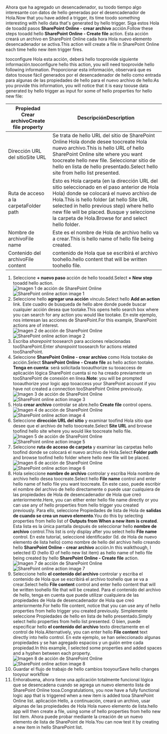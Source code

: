 <span data-ttu-id="95b67-101">Ahora que ha agregado un desencadenador, su toodo tiempo algo interesante con datos de hello generadas por el desencadenador de Hola.</span><span class="sxs-lookup"><span data-stu-id="95b67-101">Now that you have added a trigger, its time toodo something interesting with hello data that's generated by hello trigger.</span></span> <span data-ttu-id="95b67-102">Siga estos Hola de tooadd pasos **SharePoint Online - crear archivo** acción.</span><span class="sxs-lookup"><span data-stu-id="95b67-102">Follow these steps tooadd hello **SharePoint Online - Create file** action.</span></span> <span data-ttu-id="95b67-103">Esta acción creará un archivo en SharePoint Online cada hora Hola nuevo elemento desencadenador se activa.</span><span class="sxs-lookup"><span data-stu-id="95b67-103">This action will create a file in SharePoint Online each time hello new item trigger fires.</span></span> 

<span data-ttu-id="95b67-104">tooconfigure Hola esta acción, deberá hello tooprovide siguiente información.</span><span class="sxs-lookup"><span data-stu-id="95b67-104">tooconfigure hello this action, you will need tooprovide hello following information.</span></span> <span data-ttu-id="95b67-105">Proporcionar esta información, observará que es datos toouse fácil generados por el desencadenador de hello como entrada para algunas de las propiedades de hello para el nuevo archivo de hello:</span><span class="sxs-lookup"><span data-stu-id="95b67-105">As you provide this information, you will notice that it is easy toouse data generated by hello trigger as input for some of hello properties for hello new file:</span></span>

| <span data-ttu-id="95b67-106">Propiedad Crear archivo</span><span class="sxs-lookup"><span data-stu-id="95b67-106">Create file property</span></span> | <span data-ttu-id="95b67-107">Descripción</span><span class="sxs-lookup"><span data-stu-id="95b67-107">Description</span></span> |
| --- | --- |
| <span data-ttu-id="95b67-108">Dirección URL del sitio</span><span class="sxs-lookup"><span data-stu-id="95b67-108">Site URL</span></span> |<span data-ttu-id="95b67-109">Se trata de hello URL del sitio de SharePoint Online Hola donde desee toocreate Hola nuevo archivo.</span><span class="sxs-lookup"><span data-stu-id="95b67-109">This is hello URL of hello SharePoint Online site where you want toocreate hello new file.</span></span> <span data-ttu-id="95b67-110">Seleccionar sitio de hello en lista de hello presentado.</span><span class="sxs-lookup"><span data-stu-id="95b67-110">Select hello site from hello list presented.</span></span> |
| <span data-ttu-id="95b67-111">Ruta de acceso a la carpeta</span><span class="sxs-lookup"><span data-stu-id="95b67-111">Folder path</span></span> |<span data-ttu-id="95b67-112">Esto es Hola carpeta (en la dirección URL del sitio seleccionado en el paso anterior de Hola Hola) donde se colocará el nuevo archivo de Hola.</span><span class="sxs-lookup"><span data-stu-id="95b67-112">This is hello folder (at hello Site URL selected in hello previous step) where hello new file will be placed.</span></span> <span data-ttu-id="95b67-113">Busque y seleccione la carpeta de Hola.</span><span class="sxs-lookup"><span data-stu-id="95b67-113">Browse for and select hello folder.</span></span> |
| <span data-ttu-id="95b67-114">Nombre de archivo</span><span class="sxs-lookup"><span data-stu-id="95b67-114">File name</span></span> |<span data-ttu-id="95b67-115">Este es el nombre de Hola de archivo hello va a crear.</span><span class="sxs-lookup"><span data-stu-id="95b67-115">This is hello name of hello file being created.</span></span> |
| <span data-ttu-id="95b67-116">Contenido del archivo</span><span class="sxs-lookup"><span data-stu-id="95b67-116">File content</span></span> |<span data-ttu-id="95b67-117">contenido de Hola que se escribirá el archivo toohello.</span><span class="sxs-lookup"><span data-stu-id="95b67-117">hello content that will be written toohello file.</span></span> |

1. <span data-ttu-id="95b67-118">Seleccione **+ nuevo paso** acción de hello tooadd.</span><span class="sxs-lookup"><span data-stu-id="95b67-118">Select **+ New step** tooadd hello action.</span></span>  
   <span data-ttu-id="95b67-119">![Imagen 1 de acción de SharePoint Online](./media/connectors-create-api-sharepointonline/action-1.png)</span><span class="sxs-lookup"><span data-stu-id="95b67-119">![SharePoint online action image 1](./media/connectors-create-api-sharepointonline/action-1.png)</span></span>  
2. <span data-ttu-id="95b67-120">Seleccione hello **agregar una acción** vínculo.</span><span class="sxs-lookup"><span data-stu-id="95b67-120">Select hello **Add an action** link.</span></span> <span data-ttu-id="95b67-121">Este cuadro de búsqueda de hello abre donde puede buscar cualquier acción desea que tootake.</span><span class="sxs-lookup"><span data-stu-id="95b67-121">This opens hello search box where you can search for any action you would like tootake.</span></span> <span data-ttu-id="95b67-122">En este ejemplo, nos interesan las acciones de SharePoint.</span><span class="sxs-lookup"><span data-stu-id="95b67-122">For this example, SharePoint actions are of interest.</span></span>    
   <span data-ttu-id="95b67-123">![Imagen 2 de acción de SharePoint Online](./media/connectors-create-api-sharepointonline/action-2.png)</span><span class="sxs-lookup"><span data-stu-id="95b67-123">![SharePoint online action image 2](./media/connectors-create-api-sharepointonline/action-2.png)</span></span>    
3. <span data-ttu-id="95b67-124">Escriba *sharepoint* toosearch para acciones relacionadas tooSharePoint.</span><span class="sxs-lookup"><span data-stu-id="95b67-124">Enter *sharepoint* toosearch for actions related tooSharePoint.</span></span>
4. <span data-ttu-id="95b67-125">Seleccione **SharePoint Online - crear archivo** como Hola tootake de acción.</span><span class="sxs-lookup"><span data-stu-id="95b67-125">Select **SharePoint Online - Create file** as hello action tootake.</span></span>   <span data-ttu-id="95b67-126">**Tenga en cuenta**: será solicitada tooauthorize su tooaccess de aplicación lógica SharePoint cuenta si no ha creado previamente un tooSharePoint de conexión en línea.</span><span class="sxs-lookup"><span data-stu-id="95b67-126">**Note**: you will be prompted tooauthorize your logic app tooaccess your SharePoint account if you have not created a connection tooSharePoint Online previously.</span></span>    
   <span data-ttu-id="95b67-127">![Imagen 3 de acción de SharePoint Online](./media/connectors-create-api-sharepointonline/action-3.png)</span><span class="sxs-lookup"><span data-stu-id="95b67-127">![SharePoint online action image 3](./media/connectors-create-api-sharepointonline/action-3.png)</span></span>    
5. <span data-ttu-id="95b67-128">Hola **crear archivo** controlar se abre.</span><span class="sxs-lookup"><span data-stu-id="95b67-128">hello **Create file** control opens.</span></span>   
   <span data-ttu-id="95b67-129">![Imagen 4 de acción de SharePoint Online](./media/connectors-create-api-sharepointonline/action-4.png)</span><span class="sxs-lookup"><span data-stu-id="95b67-129">![SharePoint online action image 4](./media/connectors-create-api-sharepointonline/action-4.png)</span></span>     
6. <span data-ttu-id="95b67-130">Seleccione **dirección URL del sitio** y examinar toofind Hola sitio que desee que el archivo de hello toocreate.</span><span class="sxs-lookup"><span data-stu-id="95b67-130">Select **Site URL** and browse toofind hello site where you would like toocreate hello file.</span></span>     
   <span data-ttu-id="95b67-131">![Imagen 5 de acción de SharePoint Online](./media/connectors-create-api-sharepointonline/action-5.png)</span><span class="sxs-lookup"><span data-stu-id="95b67-131">![SharePoint online action image 5](./media/connectors-create-api-sharepointonline/action-5.png)</span></span>  
7. <span data-ttu-id="95b67-132">Seleccione **ruta de acceso de carpeta** y examinar las carpetas hello toofind donde se colocará el nuevo archivo de Hola.</span><span class="sxs-lookup"><span data-stu-id="95b67-132">Select **Folder path** and browse toofind hello folder where hello new file will be placed.</span></span>  
   <span data-ttu-id="95b67-133">![Imagen 6 de acción de SharePoint Online](./media/connectors-create-api-sharepointonline/action-6.png)</span><span class="sxs-lookup"><span data-stu-id="95b67-133">![SharePoint online action image 6](./media/connectors-create-api-sharepointonline/action-6.png)</span></span>  
8. <span data-ttu-id="95b67-134">Hola seleccione **nombre de archivo** controlar y escriba Hola nombre de archivo hello desea toocreate.</span><span class="sxs-lookup"><span data-stu-id="95b67-134">Select hello **File name** control and enter hello name of hello file you want toocreate.</span></span> <span data-ttu-id="95b67-135">En este caso, puede escribir el nombre del archivo de hello directamente o puede usar cualquiera de las propiedades de Hola de desencadenador de Hola que creó anteriormente.</span><span class="sxs-lookup"><span data-stu-id="95b67-135">Here, you can either enter hello file name directly or you can use any of hello properties from hello trigger you created previously.</span></span> <span data-ttu-id="95b67-136">Para ello, seleccione Propiedades de lista de Hola de **salidas de cuando se crea un nuevo elemento**.</span><span class="sxs-lookup"><span data-stu-id="95b67-136">You do this by selecting properties from hello list of **Outputs from When a new item is created**.</span></span> <span data-ttu-id="95b67-137">Esta lista es la única pantalla después de seleccionar hello **nombre de archivo** control.</span><span class="sxs-lookup"><span data-stu-id="95b67-137">This list is only display after you select hello **File name** control.</span></span> <span data-ttu-id="95b67-138">En este tutorial, seleccioné identificador (Id. de Hola de nuevo elemento de lista hello) como nombre de hello del archivo hello creando hello **SharePoint Online - crear archivo** acción.</span><span class="sxs-lookup"><span data-stu-id="95b67-138">In this walkthough, I selected ID (hello ID of hello new list item) as hello name of hello file being created by hello **SharePoint Online - Create file** action.</span></span>    
   <span data-ttu-id="95b67-139">![Imagen 7 de acción de SharePoint Online](./media/connectors-create-api-sharepointonline/action-7.png)</span><span class="sxs-lookup"><span data-stu-id="95b67-139">![SharePoint online action image 7](./media/connectors-create-api-sharepointonline/action-7.png)</span></span>  
9. <span data-ttu-id="95b67-140">Seleccione hello **el contenido del archivo** controlar y escriba el contenido de Hola que se escribirá el archivo toohello que se va a crear.</span><span class="sxs-lookup"><span data-stu-id="95b67-140">Select hello **File content** control and enter hello content that will be written toohello file that will be created.</span></span> <span data-ttu-id="95b67-141">Para el contenido del archivo de hello, tenga en cuenta que puede utilizar cualquiera de las propiedades de Hola de desencadenador de Hola que creó anteriormente.</span><span class="sxs-lookup"><span data-stu-id="95b67-141">For hello file content, notice that you can use any of hello properties from hello trigger you created previously.</span></span> <span data-ttu-id="95b67-142">Simplemente seleccione Propiedades de hello en lista de hello presentado.</span><span class="sxs-lookup"><span data-stu-id="95b67-142">Simply select hello properties from hello list presented.</span></span> <span data-ttu-id="95b67-143">O bien, puede especificar hello **el contenido del archivo** texto directamente en el control de Hola.</span><span class="sxs-lookup"><span data-stu-id="95b67-143">Alternatively, you can enter hello **File content** text directly into hello control.</span></span> <span data-ttu-id="95b67-144">En este ejemplo, se han seleccionado algunas propiedades y se han agregado espacios y un guión entre cada propiedad.</span><span class="sxs-lookup"><span data-stu-id="95b67-144">In this example, I selected some properties and added spaces and a hyphen between each property.</span></span>        
   <span data-ttu-id="95b67-145">![Imagen 8 de acción de SharePoint Online](./media/connectors-create-api-sharepointonline/action-8.png)</span><span class="sxs-lookup"><span data-stu-id="95b67-145">![SharePoint online action image 8](./media/connectors-create-api-sharepointonline/action-8.png)</span></span>  
10. <span data-ttu-id="95b67-146">Guardar el flujo de trabajo de hello cambios tooyour</span><span class="sxs-lookup"><span data-stu-id="95b67-146">Save hello changes tooyour workflow</span></span>  
11. <span data-ttu-id="95b67-147">Enhorabuena, ahora tiene una aplicación totalmente funcional lógica que se desencadena cuando se agrega un nuevo elemento lista de SharePoint Online tooa.</span><span class="sxs-lookup"><span data-stu-id="95b67-147">Congratulations, you now have a fully functional logic app that is triggered when a new item is added tooa SharePoint Online list.</span></span> <span data-ttu-id="95b67-148">aplicación Hello, a continuación, creará un archivo, usar algunas de las propiedades de Hola Hola nuevo elemento de lista.</span><span class="sxs-lookup"><span data-stu-id="95b67-148">hello app will then create a file, using some of hello properties from hello new list item.</span></span>  <span data-ttu-id="95b67-149">Ahora puede probar mediante la creación de un nuevo elemento de lista de SharePoint de Hola.</span><span class="sxs-lookup"><span data-stu-id="95b67-149">You can now test it by creating a new item in hello SharePoint list.</span></span> 

